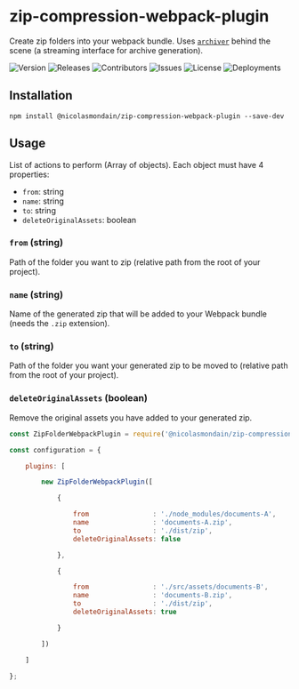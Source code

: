 # zip-compression-webpack-plugin
Create zip folders into your webpack bundle.
Uses [`archiver`](https://www.npmjs.com/package/archiver) behind the scene (a streaming interface for archive generation).

![Version](https://img.shields.io/github/package-json/version/nicolasmondain/zip-compression-webpack-plugin)
![Releases](https://img.shields.io/github/downloads/nicolasmondain/zip-compression-webpack-plugin/total)
![Contributors](https://img.shields.io/github/contributors/nicolasmondain/zip-compression-webpack-plugin)
![Issues](https://img.shields.io/github/issues/nicolasmondain/zip-compression-webpack-plugin)
![License](https://img.shields.io/github/license/nicolasmondain/zip-compression-webpack-plugin)
![Deployments](https://img.shields.io/github/deployments/nicolasmondain/zip-compression-webpack-plugin/production)

## Installation

```
npm install @nicolasmondain/zip-compression-webpack-plugin --save-dev
```
## Usage

List of actions to perform (Array of objects).
Each object must have 4 properties:

* `from`: string
* `name`: string
* `to`: string
* `deleteOriginalAssets`: boolean

### `from` (string)
Path of the folder you want to zip (relative path from the root of your project).
### `name` (string)
Name of the generated zip that will be added to your Webpack bundle (needs the `.zip` extension).
### `to` (string)
Path of the folder you want your generated zip to be moved to (relative path from the root of your project).
### `deleteOriginalAssets` (boolean)
Remove the original assets you have added to your generated zip.


```js
const ZipFolderWebpackPlugin = require('@nicolasmondain/zip-compression-webpack-plugin');

const configuration = {

    plugins: [

        new ZipFolderWebpackPlugin([

			{

				from                : './node_modules/documents-A',
				name                : 'documents-A.zip',
				to                  : './dist/zip',
				deleteOriginalAssets: false

			},

			{

				from                : './src/assets/documents-B',
				name                : 'documents-B.zip',
				to                  : './dist/zip',
				deleteOriginalAssets: true

			}

		])

    ]

};
```
